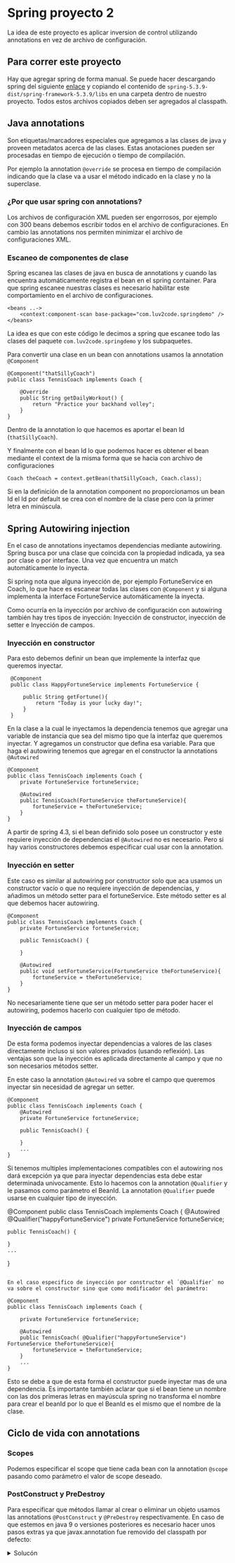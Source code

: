 # Spring proyecto 2

La idea de este proyecto es aplicar inversion de control utilizando annotations en vez de archivo de configuración.

## Para correr este proyecto

Hay que agregar spring de forma manual. Se puede hacer descargando spring del siguiente [enlace](https://repo.spring.io/ui/native/libs-release/org/springframework/spring/5.3.9/spring-5.3.9-dist.zip) y copiando el contenido de `spring-5.3.9-dist/spring-framework-5.3.9/libs` en una carpeta dentro de nuestro proyecto. Todos estos archivos copiados deben ser agregados al classpath.

## Java annotations

Son etiquetas/marcadores especiales que agregamos a las clases de java y proveen metadatos acerca de las clases.
Estas anotaciones pueden ser procesadas en tiempo de ejecución o tiempo de compilación.

Por ejemplo la annotation `@override` se procesa en tiempo de compilación indicando que la clase va a usar el método indicado en la clase y no la superclase.

### ¿Por que usar spring con annotations?

Los archivos de configuración XML pueden ser engorrosos, por ejemplo con 300 beans debemos escribir todos en el archivo de configuraciones. En cambio las annotations nos permiten minimizar el archivo de configuraciones XML.

### Escaneo de componentes de clase

Spring escanea las clases de java en busca de annotations y cuando las encuentra automáticamente registra el bean en el spring container.
Para que spring escanee nuestras clases es necesario habilitar este comportamiento en el archivo de configuraciones.

```
<beans ..->
	<context:component-scan base-package="com.luv2code.springdemo" />
</beans>
```

La idea es que con este código le decimos a spring que escanee todo las clases del paquete `com.luv2code.springdemo` y los subpaquetes.

Para convertir una clase en un bean con annotations usamos la annotation `@Component`

```
@Component("thatSillyCoach")
public class TennisCoach implements Coach {

    @Override
    public String getDailyWorkout() {
        return "Practice your backhand volley";
    }
}

```

Dentro de la annotation lo que hacemos es aportar el bean Id (`thatSillyCoach`).

Y finalmente con el bean Id lo que podemos hacer es obtener el bean mediante el context de la misma forma que se hacia con archivo de configuraciones

```
Coach theCoach = context.getBean(thatSillyCoach, Coach.class);
```

Si en la definición de la annotation component no proporcionamos un bean Id el Id por default se crea con el nombre de la clase pero con la primer letra en minúscula.

## Spring Autowiring injection

En el caso de annotations inyectamos dependencias mediante autowiring. Spring busca por una clase que coincida con la propiedad indicada, ya sea por clase o por interface. Una vez que encuentra un match automáticamente lo inyecta.

Si spring nota que alguna inyección de, por ejemplo FortuneService en Coach, lo que hace es escanear todas las clases con `@Component` y si alguna implementa la interface FortuneService automáticamente la inyecta.

Como ocurría en la inyección por archivo de configuración con autowiring también hay tres tipos de inyección: Inyección de constructor, inyección de setter e Inyección de campos.

### Inyección en constructor

Para esto debemos definir un bean que implemente la interfaz que queremos inyectar.

```
 @Component
 public class HappyFortuneService implements FortuneService {

     public String getFortune(){
         return "Today is your lucky day!";
     }
 }
```

En la clase a la cual le inyectamos la dependencia tenemos que agregar una variable de instancia que sea del mismo tipo que la interfaz que queremos inyectar. Y agregamos un constructor que defina esa variable.
Para que haga el autowiring tenemos que agregar en el constructor la annotations `@Autowired`

```
@Component
public class TennisCoach implements Coach {
    private FortuneService fortuneService;

    @Autowired
    public TennisCoach(FortuneService theFortuneService){
        fortuneService = theFortuneService;
    }
}
```

A partir de spring 4.3, si el bean definido solo posee un constructor y este requiere inyección de dependencias el `@Autowired` no es necesario. Pero si hay varios constructores debemos especificar cual usar con la annotation.

### Inyección en setter

Este caso es similar al autowiring por constructor solo que aca usamos un constructor vacío o que no requiere inyección de dependencias, y añadimos un método setter para el fortuneService. Este método setter es al que debemos hacer autowiring.

```
@Component
public class TennisCoach implements Coach {
    private FortuneService fortuneService;

    public TennisCoach() {

    }

    @Autowired
    public void setFortuneService(FortuneService theFortuneService){
        fortuneService = theFortuneService;
    }
}
```

No necesariamente tiene que ser un método setter para poder hacer el autowiring, podemos hacerlo con cualquier tipo de método.

### Inyección de campos

De esta forma podemos inyectar dependencias a valores de las clases directamente incluso si son valores privados (usando reflexión). Las ventajas son que la inyección es aplicada directamente al campo y que no son necesarios métodos setter.

En este caso la annotation `@Autowired` va sobre el campo que queremos inyectar sin necesidad de agregar un setter.

```
@Component
public class TennisCoach implements Coach {
    @Autowired
    private FortuneService fortuneService;

    public TennisCoach() {

    }
    ...
}
```

Si tenemos multiples implementaciones compatibles con el autowiring nos dará excepción ya que para inyectar dependencias esta debe estar determinada univocamente. Esto lo hacemos con la annotation `@Qualifier` y le pasamos como parámetro el BeanId. La annotation `@Qualifier` puede usarse en cualquier tipo de inyección.

@Component
public class TennisCoach implements Coach {
@Autowired
@Qualifier("happyFortuneService")
private FortuneService fortuneService;

    public TennisCoach() {

    }
    ...

}

```

En el caso especifico de inyección por constructor el `@Qualifier` no va sobre el constructor sino que como modificador del parámetro:

@Component
public class TennisCoach implements Coach {

    private FortuneService fortuneService;

    @Autowired
    public TennisCoach( @Qualifier("happyFortuneService") FortuneService theFortuneService){
        fortuneService = theFortuneService;
    }
    ...
}
```

Esto se debe a que de esta forma el constructor puede inyectar mas de una dependencia.
Es importante también aclarar que si el bean tiene un nombre con las dos primeras letras en mayúscula spring no transforma el nombre para crear el beanId por lo que el BeanId es el mismo que el nombre de la clase.

## Ciclo de vida con annotations

### Scopes

Podemos especificar el scope que tiene cada bean con la annotation `@scope` pasando como parámetro el valor de scope deseado.

### PostConstruct y PreDestroy

Para especificar que métodos llamar al crear o eliminar un objeto usamos las annotations `@PostConstruct` y `@PreDestroy` respectivamente.
En caso de que estemos en java 9 o versiones posteriores es necesario hacer unos pasos extras ya que javax.annotation fue removido del classpath por defecto:

<details>
 <summary>Solucón</summary>

1. Download the javax.annotation-api-1.3.2.jar from

https://search.maven.org/remotecontent?filepath=javax/annotation/javax.annotation-api/1.3.2/javax.annotation-api-1.3.2.jar

2. Copy the JAR file to the lib folder of your project

---

Use the following steps to add it to your Java Build Path.

3. Right-click your project, select Properties

4. On left-hand side, click Java Build Path

5. In top-center of dialog, click Libraries

6. Click Classpath and then Click Add JARs ...

7. Navigate to the JAR file <your-project>/lib/javax.annotation-api-1.3.2.jar

8. Click OK then click Apply and Close

Eclipse will perform a rebuild of your project and it will resolve the related build errors.

<details>
